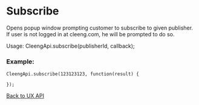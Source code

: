 Subscribe
=========

Opens popup window prompting customer to subscribe to given publisher. If user is not logged in at cleeng.com,
he will be prompted to do so.

Usage:
    CleengApi.subscribe(publisherId, callback);

### Example:

    CleengApi.subscribe(123123123, function(result) {

    });

[Back to UX API](wiki/Reference/UX%20API)